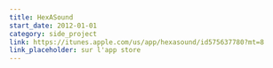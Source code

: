 ```yaml
---
title: HexASound
start_date: 2012-01-01
category: side_project
link: https://itunes.apple.com/us/app/hexasound/id575637780?mt=8
link_placeholder: sur l'app store
---
```

